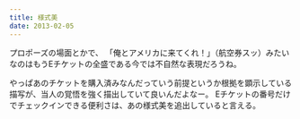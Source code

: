 ```yaml
---
title: 様式美
date: 2013-02-05
---
```


プロポーズの場面とかで、
「俺とアメリカに来てくれ！」（航空券スッ）みたいなのはもうEチケットの全盛である今では不自然な表現だろうね。

やっぱあのチケットを購入済みなんだっていう前提というか根拠を顕示している描写が、当人の覚悟を強く描出していて良いんだよなー。
Eチケットの番号だけでチェックインできる便利さは、あの様式美を追出していると言える。
